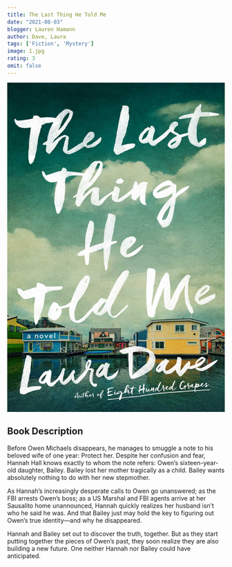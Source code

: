 ```yaml
---
title: The Last Thing He Told Me
date: "2021-08-03"
blogger: Lauren Hamann
author: Dave, Laura
tags: ['Fiction', 'Mystery']
image: 1.jpg
rating: 3
omit: false
---
```


![Book Cover](1.jpg)

## Book Description

Before Owen Michaels disappears, he manages to smuggle a note to his beloved wife of one year: Protect her. Despite her confusion and fear, Hannah Hall knows exactly to whom the note refers: Owen’s sixteen-year-old daughter, Bailey. Bailey lost her mother tragically as a child. Bailey wants absolutely nothing to do with her new stepmother.

As Hannah’s increasingly desperate calls to Owen go unanswered; as the FBI arrests Owen’s boss; as a US Marshal and FBI agents arrive at her Sausalito home unannounced, Hannah quickly realizes her husband isn’t who he said he was. And that Bailey just may hold the key to figuring out Owen’s true identity—and why he disappeared.

Hannah and Bailey set out to discover the truth, together. But as they start putting together the pieces of Owen’s past, they soon realize they are also building a new future. One neither Hannah nor Bailey could have anticipated.